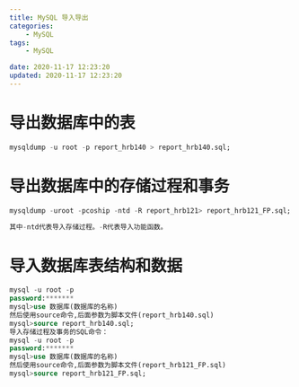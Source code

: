 ```yaml
---
title: MySQL 导入导出
categories: 
	- MySQL
tags: 
	- MySQL

date: 2020-11-17 12:23:20
updated: 2020-11-17 12:23:20
---
```

<!-- toc -->

# <span id="inline-blue">导出数据库中的表</span>

```sql
mysqldump -u root -p report_hrb140 > report_hrb140.sql;
```



# <span id="inline-blue">导出数据库中的存储过程和事务</span>

```sql
mysqldump -uroot -pcoship -ntd -R report_hrb121> report_hrb121_FP.sql;

其中-ntd代表导入存储过程。-R代表导入功能函数。
```



# <span id="inline-blue">导入数据库表结构和数据</span>

```sql
mysql -u root -p
password:*******
mysql>use 数据库(数据库的名称)
然后使用source命令,后面参数为脚本文件(report_hrb140.sql)
mysql>source report_hrb140.sql;
导入存储过程及事务的SQL命令：
mysql -u root -p
password:*******
mysql>use 数据库(数据库的名称)
然后使用source命令,后面参数为脚本文件(report_hrb121_FP.sql)
mysql>source report_hrb121_FP.sql;
```

